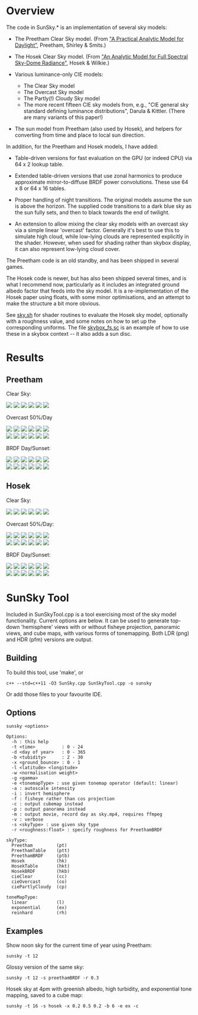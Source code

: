 Overview
========

The code in SunSky.* is an implementation of several sky models:

* The Preetham Clear Sky model. (From ["A Practical Analytic Model for
  Daylight"](https://www.cs.utah.edu/~shirley/papers/sunsky/), Preetham, Shirley
  & Smits.)

* The Hosek Clear Sky model. (From ["An Analytic Model for Full Spectral Sky-Dome
  Radiance"](https://cgg.mff.cuni.cz/projects/SkylightModelling/), Hosek &
  Wilkie.)

* Various luminance-only CIE models:
  * The Clear Sky model
  * The Overcast Sky model
  * The Partly(!) Cloudy Sky model
  * The more recent fifteen CIE sky models from, e.g., "CIE general sky standard
    defining luminance distributions", Darula & Kittler. (There are many variants
    of this paper!)

* The sun model from Preetham (also used by Hosek), and helpers for converting
  from time and place to local sun direction.

In addition, for the Preetham and Hosek models, I have added:

* Table-driven versions for fast evaluation on the GPU (or indeed CPU) via
  64 x 2 lookup table.

* Extended table-driven versions that use zonal harmonics to produce approximate
  mirror-to-diffuse BRDF power convolutions. These use 64 x 8 or 64 x 16
  tables.

* Proper handling of night transitions. The original models assume the sun
  is above the horizon. The supplied code transitions to a dark blue sky as
  the sun fully sets, and then to black towards the end of twilight.

* An extension to allow mixing the clear sky models with an overcast sky
  via a simple linear 'overcast' factor. Generally it's best to use this
  to simulate high cloud, while low-lying clouds are represented explicitly
  in the shader. However, when used for shading rather than skybox display,
  it can also represent low-lying cloud cover.

The Preetham code is an old standby, and has been shipped in several games.

The Hosek code is newer, but has also been shipped several times, and is what I
recommend now, particularly as it includes an integrated ground albedo factor
that feeds into the sky model. It is a re-implementation of the Hosek paper
using floats, with some minor optimisations, and an attempt to make the
structure a bit more obvious.

See [sky.sh](sky.sh) for shader routines to evaluate the Hosek sky model,
optionally with a roughness value, and some notes on how to set up the
corresponding uniforms. The file [skybox_fs.sc](skybox_fs.sc) is an example of
how to use these in a skybox context -- it also adds a sun disc.


Results
=======

Preetham
--------

Clear Sky:

![](images/preetham-1.png)
![](images/preetham-2.png)
![](images/preetham-3.png)
![](images/preetham-4.png)
![](images/preetham-5.png)
![](images/preetham-6.png)

Overcast 50%/Day

![](images/preetham-oc-1.png)
![](images/preetham-oc-2.png)
![](images/preetham-oc-3.png)
![](images/preetham-oc-4.png)
![](images/preetham-oc-5.png)
![](images/preetham-oc-6.png)
<br>
![](images/preetham-ocd-1.png)
![](images/preetham-ocd-2.png)
![](images/preetham-ocd-3.png)
![](images/preetham-ocd-4.png)
![](images/preetham-ocd-5.png)
![](images/preetham-ocd-6.png)

BRDF Day/Sunset:

![](images/preethamBRDF-rd-1.png)
![](images/preethamBRDF-rd-2.png)
![](images/preethamBRDF-rd-3.png)
![](images/preethamBRDF-rd-4.png)
![](images/preethamBRDF-rd-5.png)
![](images/preethamBRDF-rd-6.png)
<br>
![](images/preethamBRDF-rs-1.png)
![](images/preethamBRDF-rs-2.png)
![](images/preethamBRDF-rs-3.png)
![](images/preethamBRDF-rs-4.png)
![](images/preethamBRDF-rs-5.png)
![](images/preethamBRDF-rs-6.png)

Hosek
-----

Clear Sky:

![](images/hosek-1.png)
![](images/hosek-2.png)
![](images/hosek-3.png)
![](images/hosek-4.png)
![](images/hosek-5.png)
![](images/hosek-6.png)

Overcast 50%/Day:

![](images/hosek-oc-1.png)
![](images/hosek-oc-2.png)
![](images/hosek-oc-3.png)
![](images/hosek-oc-4.png)
![](images/hosek-oc-5.png)
![](images/hosek-oc-6.png)
<br>
![](images/hosek-ocd-1.png)
![](images/hosek-ocd-2.png)
![](images/hosek-ocd-3.png)
![](images/hosek-ocd-4.png)
![](images/hosek-ocd-5.png)
![](images/hosek-ocd-6.png)

BRDF Day/Sunset:

![](images/hosekBRDF-rd-1.png)
![](images/hosekBRDF-rd-2.png)
![](images/hosekBRDF-rd-3.png)
![](images/hosekBRDF-rd-4.png)
![](images/hosekBRDF-rd-5.png)
![](images/hosekBRDF-rd-6.png)
<br>
![](images/hosekBRDF-rs-1.png)
![](images/hosekBRDF-rs-2.png)
![](images/hosekBRDF-rs-3.png)
![](images/hosekBRDF-rs-4.png)
![](images/hosekBRDF-rs-5.png)
![](images/hosekBRDF-rs-6.png)


SunSky Tool
===========

Included in SunSkyTool.cpp is a tool exercising most of the sky model
functionality. Current options are below. It can be used to generate top-down
'hemisphere' views with or without fisheye projection, panoramic views, and
cube maps, with various forms of tonemapping. Both LDR (png) and HDR (pfm)
versions are output.

Building
--------

To build this tool, use 'make', or

    c++ --std=c++11 -O3 SunSky.cpp SunSkyTool.cpp -o sunsky

Or add those files to your favourite IDE.

Options
-------

    sunsky <options>

    Options:
      -h : this help
      -t <time>          : 0 - 24
      -d <day of year>   : 0 - 365
      -b <tubidity>      : 2 - 30
      -x <ground_bounce> : 0 - 1
      -l <latitude> <longitude>
      -w <normalisation weight>
      -g <gamma>
      -e <tonemapType> : use given tonemap operator (default: linear)
      -a : autoscale intensity
      -i : invert hemisphere
      -f : fisheye rather than cos projection
      -c : output cubemap instead
      -p : output panorama instead
      -m : output movie, record day as sky.mp4, requires ffmpeg
      -v : verbose
      -s <skyType> : use given sky type
      -r <roughness:float> : specify roughness for PreethamBRDF

    skyType:
      Preetham         (pt)
      PreethamTable    (ptt)
      PreethamBRDF     (ptb)
      Hosek            (hk)
      HosekTable       (hkt)
      HosekBRDF        (hkb)
      cieClear         (cc)
      cieOvercast      (co)
      ciePartlyCloudy  (cp)

    toneMapType:
      linear           (l)
      exponential      (ex)
      reinhard         (rh)

Examples
--------

Show noon sky for the current time of year using Preetham:

    sunsky -t 12

Glossy version of the same sky:

    sunsky -t 12 -s preethamBRDF -r 0.3

Hosek sky at 4pm with greenish albedo, high turbidity, and exponential tone
mapping, saved to a cube map:

    sunsky -t 16 -s hosek -x 0.2 0.5 0.2 -b 6 -e ex -c

